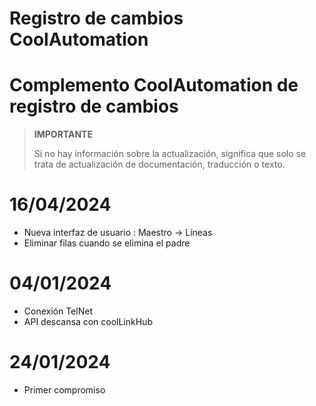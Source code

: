 # Registro de cambios CoolAutomation

# Complemento CoolAutomation de registro de cambios

>**IMPORTANTE**
>
>Si no hay información sobre la actualización, significa que solo se trata de actualización de documentación, traducción o texto.


# 16/04/2024

- Nueva interfaz de usuario :  Maestro -> Líneas
- Eliminar filas cuando se elimina el padre


# 04/01/2024

- Conexión TelNet
- API descansa con coolLinkHub

# 24/01/2024

- Primer compromiso

